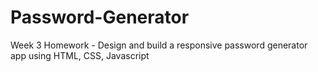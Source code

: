 # Password-Generator
Week 3 Homework - Design and build a responsive password generator app using HTML, CSS, Javascript
